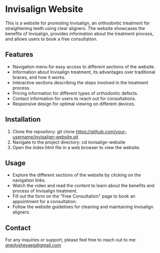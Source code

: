 # Invisalign Website

This is a website for promoting Invisalign, an orthodontic treatment for straightening teeth using clear aligners. The website showcases the benefits of Invisalign, provides information about the treatment process, and allows users to book a free consultation.

## Features
- Navigation menu for easy access to different sections of the website.
- Information about Invisalign treatment, its advantages over traditional braces, and how it works.
- Interactive sections describing the steps involved in the treatment process.
- Pricing information for different types of orthodontic defects.
- Contact information for users to reach out for consultations.
- Responsive design for optimal viewing on different devices.

## Installation
1. Clone the repository: git clone https://github.com/your-username/invisalign-website.git
2. Navigate to the project directory: cd invisalign-website
3. Open the index.html file in a web browser to view the website.

## Usage
- Explore the different sections of the website by clicking on the navigation links.
- Watch the video and read the content to learn about the benefits and process of Invisalign treatment.
- Fill out the form on the "Free Consultation" page to book an appointment for a consultation.
- Follow the website guidelines for cleaning and maintaining Invisalign aligners.

## Contact
For any inquiries or support, please feel free to reach out to me: gnedyshevaeg@gmail.com

